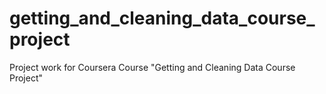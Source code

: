 # getting_and_cleaning_data_course_project
Project work for Coursera Course "Getting and Cleaning Data Course Project"
